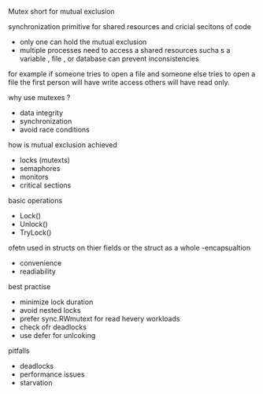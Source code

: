 
Mutex short for mutual exclusion

synchronization primitive for shared resources  and cricial secitons of code
- only one can hold the mutual exclusion
- multiple processes need to access a shared resources sucha s a variable , file , or database
can prevent inconsistencies

for example if someone tries to open a file and someone else tries to open a file
the first person will have write access others will have read only. 

why use mutexes ?
- data integrity
- synchronization
- avoid race conditions

how is mutual exclusion achieved
- locks (mutexts)
- semaphores
- monitors
- critical sections

basic operations
- Lock()
- Unlock()
- TryLock()

ofetn used in structs on thier fields or the struct as a whole
-encapsualtion
- convenience
- readiability

best practise 
- minimize lock duration
- avoid nested locks
- prefer sync.RWmutext for read hevery workloads
- check ofr deadlocks
- use defer for unlcoking 

pitfalls
- deadlocks
- performance issues
- starvation 
